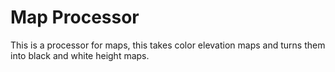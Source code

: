 # Map Processor
This is a processor for maps, this takes color elevation maps and turns them into black and white height maps.